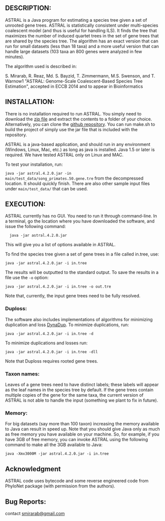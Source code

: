 DESCRIPTION:
-----------
ASTRAL is a Java program for estimating a species tree given a set of unrooted gene trees. ASTRAL is statistically consistent under multi-species coalescent model (and thus is useful for handling ILS). It finds the tree that maximizes the number of induced quartet trees in the set of gene trees that are shared by the species tree. The algorithm has an exact version that can run for small datasets (less than 18 taxa) and a more useful version that can handle large datasets (103 taxa an 800 genes were analyzed in few minutes).

The algorithm used is described in:

S. Mirarab, R. Reaz, Md. S. Bayzid, T. Zimmermann, M.S. Swenson, and T. Warnow1
"ASTRAL: Genome-Scale Coalescent-Based Species Tree Estimation", accepted in ECCB 2014 and to appear in Bioinformatics


INSTALLATION:
-----------
There is no installation required to run ASTRAL. You simply need to download the [zip file](https://github.com/smirarab/ASTRAL/raw/master/Astral.4.2.0.zip) and extract the contents to a folder of your choice. Alternatively, you can clone the [github repository](https://github.com/smirarab/ASTRAL/). You can run make.sh to build the project of simply use the jar file that is included with the repository. 

ASTRAL is a java-based application, and should run in any environment (Windows, Linux, Mac, etc.) as long as java is installed. Java 1.5 or later is required. We have tested ASTRAL only on Linux and MAC.

To test your installation, run:

``
java -jar astral.4.2.0.jar -in main/test_data/song_primates.50.gene.tre
``
from the decompressed location. It should quickly finish. There are also other sample input files under `main/test_data/` that can be used.

EXECUTION:
-----------
ASTRAL currently has no GUI. You need to run it through command-line. In a terminal, go the location where you have downloaded the software, and issue the following command:

```
  java -jar astral.4.2.0.jar
```

This will give you a list of options available in ASTRAL.

To find the species tree given a set of gene trees in a file called in.tree, use:

```
java -jar astral.4.2.0.jar -i in.tree
```

The results will be outputted to the standard output. To save the results in a file use the `-o` option:

```
java -jar astral.4.2.0.jar -i in.tree -o out.tre
```

Note that, currently, the input gene trees need to be fully resolved. 

### Duploss:
The software also includes implementations of algorithms for minimizing duplication and loss [DynaDup](https://github.com/smirarab/DynaDup). To minimize duplications, run:

```
java -jar astral.4.2.0.jar -i in.tree -d
```

To minimize duplications and losses run:

```
java -jar astral.4.2.0.jar -i in.tree -dll
```

Note that Duploss requires rooted gene trees. 


### Taxon names:
Leaves of a gene trees need to have distinct labels; these labels will appear as the leaf names in the species tree by default. If the gene trees contain multiple copies of the gene for the same taxa, the current version of ASTRAL is not able to handle the input (something we plant to fix in future). 


### Memory:
For big datasets (say more than 100 taxon) increasing the memory available to Java can result in speed up. Note that you should give Java only as much as free memory you have available on your machine. So, for example, if you have 3GB of free memory, you can invoke ASTRAL using the following command to make all the 3GB available to Java:

```
java -Xmx3000M -jar astral.4.2.0.jar -i in.tree
```

Acknowledgment
-----------
ASTRAL code uses bytecode and some reverse engineered code from PhyloNet package (with permission from the authors).


Bug Reports:
-----------
contact smirarab@gmail.com
